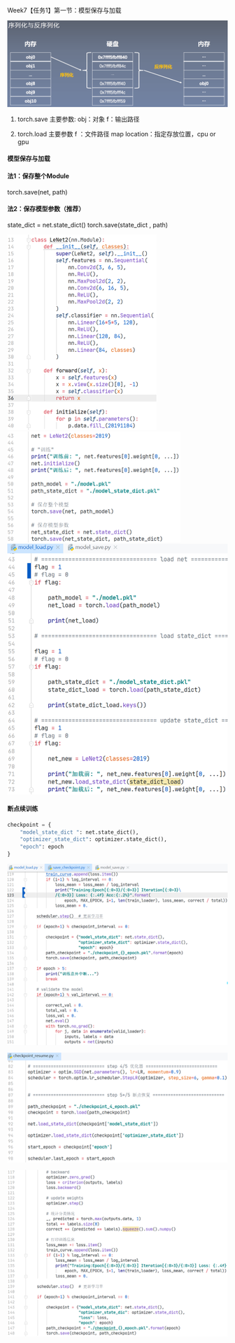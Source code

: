 Week7【任务1】第一节：模型保存与加载

![image-20210108164616165](Week7%E3%80%90%E4%BB%BB%E5%8A%A11%E3%80%91%E7%AC%AC%E4%B8%80%E8%8A%82%EF%BC%9A%E6%A8%A1%E5%9E%8B%E4%BF%9D%E5%AD%98%E4%B8%8E%E5%8A%A0%E8%BD%BD.assets/image-20210108164616165.png)

1. torch.save
  主要参数:
  obj：对象
  f：输出路径

2. torch.load
  主要参数
  f ：文件路径
  map location：指定存放位置，cpu or gpu

  #### 模型保存与加载

  #### 法1：保存整个Module
  torch.save(net, path)
  #### 法2：保存模型参数（推荐）
  state_dict = net.state_dict()
  torch.save(state_dict , path)

  <img src="Week7%E3%80%90%E4%BB%BB%E5%8A%A11%E3%80%91%E7%AC%AC%E4%B8%80%E8%8A%82%EF%BC%9A%E6%A8%A1%E5%9E%8B%E4%BF%9D%E5%AD%98%E4%B8%8E%E5%8A%A0%E8%BD%BD.assets/image-20210108175211252.png" alt="image-20210108175211252" style="zoom: 50%;" />

  <img src="Week7%E3%80%90%E4%BB%BB%E5%8A%A11%E3%80%91%E7%AC%AC%E4%B8%80%E8%8A%82%EF%BC%9A%E6%A8%A1%E5%9E%8B%E4%BF%9D%E5%AD%98%E4%B8%8E%E5%8A%A0%E8%BD%BD.assets/image-20210108175310294.png" alt="image-20210108175310294" style="zoom: 50%;" />

<img src="Week7%E3%80%90%E4%BB%BB%E5%8A%A11%E3%80%91%E7%AC%AC%E4%B8%80%E8%8A%82%EF%BC%9A%E6%A8%A1%E5%9E%8B%E4%BF%9D%E5%AD%98%E4%B8%8E%E5%8A%A0%E8%BD%BD.assets/image-20210108180323704.png" alt="image-20210108180323704" style="zoom: 60%;" />

#### 断点续训练

```python
checkpoint = {
    "model_state_dict ": net.state_dict(),
    "optimizer_state_dict": optimizer.state_dict(),
    "epoch": epoch
}
```

![image-20210108181217642](Week7%E3%80%90%E4%BB%BB%E5%8A%A11%E3%80%91%E7%AC%AC%E4%B8%80%E8%8A%82%EF%BC%9A%E6%A8%A1%E5%9E%8B%E4%BF%9D%E5%AD%98%E4%B8%8E%E5%8A%A0%E8%BD%BD.assets/image-20210108181217642.png)

![image-20210108181259512](Week7%E3%80%90%E4%BB%BB%E5%8A%A11%E3%80%91%E7%AC%AC%E4%B8%80%E8%8A%82%EF%BC%9A%E6%A8%A1%E5%9E%8B%E4%BF%9D%E5%AD%98%E4%B8%8E%E5%8A%A0%E8%BD%BD.assets/image-20210108181259512.png)

![image-20210108181340289](Week7%E3%80%90%E4%BB%BB%E5%8A%A11%E3%80%91%E7%AC%AC%E4%B8%80%E8%8A%82%EF%BC%9A%E6%A8%A1%E5%9E%8B%E4%BF%9D%E5%AD%98%E4%B8%8E%E5%8A%A0%E8%BD%BD.assets/image-20210108181340289.png)